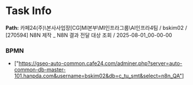 # Task Info

**Path:** 카페24(주)\본사사업장\[CG]MI본부\MI인프라그룹\AI인프라4팀 / bskim02 / [270594] N8N 제작 _ N8N 결과 전달 대상 조회 / 2025-08-01_00-00-00

### BPMN
- ["https://gseo-auto-common.cafe24.com/adminer.php?server=auto-common-db-master-101.hanpda.com&username=bskim02&db=c_tu_smt&select=n8n_QA"]

